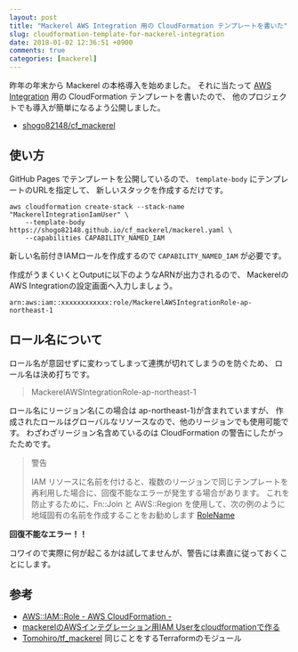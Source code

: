 ```yaml
---
layout: post
title: "Mackerel AWS Integration 用の CloudFormation テンプレートを書いた"
slug: cloudformation-template-for-mackerel-integration
date: 2018-01-02 12:36:51 +0900
comments: true
categories: [mackerel]
---
```


昨年の年末から Mackerel の本格導入を始めました。
それに当たって [AWS Integration](https://mackerel.io/ja/docs/entry/integrations/aws) 用の CloudFormation テンプレートを書いたので、
他のプロジェクトでも導入が簡単になるよう公開しました。

- [shogo82148/cf_mackerel](https://github.com/shogo82148/cf_mackerel)

<!-- More -->

## 使い方

GitHub Pages でテンプレートを公開しているので、
`template-body` にテンプレートのURLを指定して、
新しいスタックを作成するだけです。

```
aws cloudformation create-stack --stack-name "MackerelIntegrationIamUser" \
    --template-body https://shogo82148.github.io/cf_mackerel/mackerel.yaml \
    --capabilities CAPABILITY_NAMED_IAM
```

新しい名前付きIAMロールを作成するので `CAPABILITY_NAMED_IAM` が必要です。

作成がうまくいくとOutputに以下のようなARNが出力されるので、
MackerelのAWS Integrationの設定画面へ入力しましょう。

```
arn:aws:iam::xxxxxxxxxxxx:role/MackerelAWSIntegrationRole-ap-northeast-1
```

## ロール名について

ロール名が意図せずに変わってしまって連携が切れてしまうのを防ぐため、
ロール名は決め打ちです。

> MackerelAWSIntegrationRole-ap-northeast-1

ロール名にリージョン名(この場合は ap-northeast-1)が含まれていますが、
作成されたロールはグローバルなリソースなので、他のリージョンでも使用可能です。
わざわざリージョン名含めているのは CloudFormation の警告にしたがったためです。

> 警告
>
> IAM リソースに名前を付けると、複数のリージョンで同じテンプレートを再利用した場合に、回復不能なエラーが発生する場合があります。 これを防止するために、Fn::Join と AWS::Region を使用して、次の例のように地域固有の名前を作成することをお勧めします
> [RoleName](https://docs.aws.amazon.com/ja_jp/AWSCloudFormation/latest/UserGuide/aws-resource-iam-role.html#cfn-iam-role-rolename)

**回復不能なエラー！！**

コワイので実際に何が起こるかは試してませんが、警告には素直に従っておくことにします。

## 参考

- [AWS::IAM::Role - AWS CloudFormation -](https://docs.aws.amazon.com/ja_jp/AWSCloudFormation/latest/UserGuide/aws-resource-iam-role.html)
- [mackerelのAWSインテグレーション用IAM Userをcloudformationで作る](https://qiita.com/ara_ta3/items/db9ed78615b553af5f0b)
- [Tomohiro/tf_mackerel](https://github.com/Tomohiro/tf_mackerel) 同じことをするTerraformのモジュール
